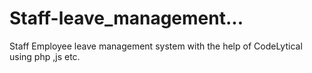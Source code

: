 # Staff-leave_management...
Staff Employee leave management system with the help of CodeLytical using php ,js etc.
